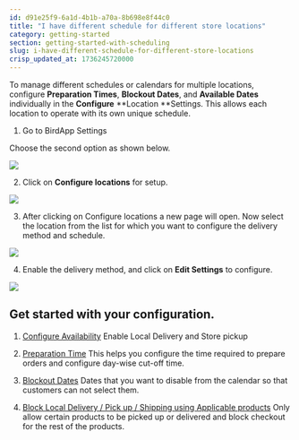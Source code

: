 ```yaml
---
id: d91e25f9-6a1d-4b1b-a70a-8b698e8f44c0
title: "I have different schedule for different store locations"
category: getting-started
section: getting-started-with-scheduling
slug: i-have-different-schedule-for-different-store-locations
crisp_updated_at: 1736245720000
---
```


To manage different schedules or calendars for multiple locations, configure **Preparation Times**, **Blockout Dates**, and **Available Dates** individually in the **Configure** **Location **Settings. This allows each location to operate with its own unique schedule.

1. Go to BirdApp Settings

Choose the second option as shown below. 

![](https://storage.crisp.chat/users/helpdesk/website/ca826b447482b000/screenshot-2024-12-16-072952_4c3tzq.png)

2. Click on **Configure locations** for setup.

![](https://storage.crisp.chat/users/helpdesk/website/ca826b447482b000/screenshot-2024-12-16-073119_1kmhqj3.png)

3. After clicking on Configure locations a new page will open. Now select the location from the list for which you want to configure the delivery method and schedule.

![](https://storage.crisp.chat/users/helpdesk/website/ca826b447482b000/screenshot-2024-12-16-073244_1ut1y3u.png)

4. Enable the delivery method, and click on **Edit Settings** to configure.

![](https://storage.crisp.chat/users/helpdesk/website/ca826b447482b000/screenshot-2024-12-16-073445_1b95oox.png)

## Get started with your configuration.

1. [Configure Availability](https://help.birdchime.com/en-us/article/configure-availability-settings-199dozz/)
Enable Local Delivery and Store pickup 

2. [Preparation Time](https://app.crisp.chat/website/9a669714-af96-4a70-bf92-ea0b2ade5ab0/helpdesk/articles/en-us/79a445e9-2040-47a9-9284-971c7673f945/)
This helps you configure the time required to prepare orders and configure day-wise cut-off time. 

3. [Blockout Dates](https://help.birdchime.com/en-us/article/how-to-block-dates-from-calendar-tllghq/)
Dates that you want to disable from the calendar so that customers can not select them. 

4. [Block Local Delivery / Pick up / Shipping using Applicable products](https://help.birdchime.com/en-us/article/block-shipping-local-delivery-pickup-using-applicable-products-1fzgo08/)
Only allow certain products to be picked up or delivered and block checkout for the rest of the products.
